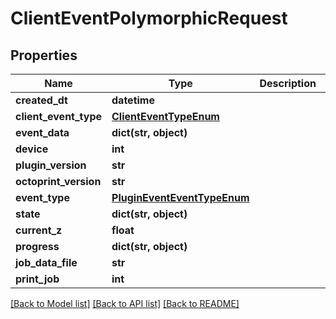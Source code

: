 # ClientEventPolymorphicRequest

## Properties
Name | Type | Description | Notes
------------ | ------------- | ------------- | -------------
**created_dt** | **datetime** |  | 
**client_event_type** | [**ClientEventTypeEnum**](ClientEventTypeEnum.md) |  | 
**event_data** | **dict(str, object)** |  | 
**device** | **int** |  | 
**plugin_version** | **str** |  | 
**octoprint_version** | **str** |  | 
**event_type** | [**PluginEventEventTypeEnum**](PluginEventEventTypeEnum.md) |  | 
**state** | **dict(str, object)** |  | [optional] 
**current_z** | **float** |  | [optional] 
**progress** | **dict(str, object)** |  | [optional] 
**job_data_file** | **str** |  | 
**print_job** | **int** |  | [optional] 

[[Back to Model list]](../README.md#documentation-for-models) [[Back to API list]](../README.md#documentation-for-api-endpoints) [[Back to README]](../README.md)


